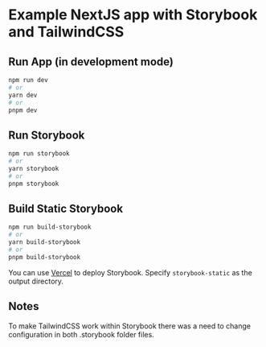 # Example NextJS app with Storybook and TailwindCSS

## Run App (in development mode)

```bash
npm run dev
# or
yarn dev
# or
pnpm dev
```

## Run Storybook

```bash
npm run storybook
# or
yarn storybook
# or
pnpm storybook
```

## Build Static Storybook

```bash
npm run build-storybook
# or
yarn build-storybook
# or
pnpm build-storybook
```

You can use [Vercel](https://vercel.com/new?utm_source=github&utm_medium=readme&utm_campaign=next-example) to deploy Storybook. Specify `storybook-static` as the output directory.

## Notes

To make TailwindCSS work within Storybook there was a need to change configuration in both .storybook folder files.
